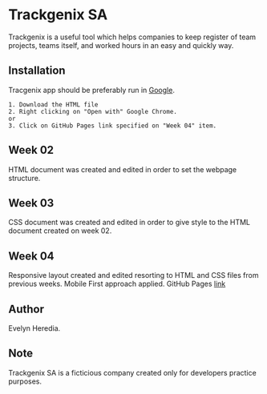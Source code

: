 # Trackgenix SA 
Trackgenix is a useful tool which helps companies to keep register of team projects, teams itself, and worked hours in an easy and quickly way.
## Installation
Tracgenix app should be preferably run in [Google](https://www.google.com.ar/?hl=es). 
```
1. Download the HTML file
2. Right clicking on "Open with" Google Chrome.
or
3. Click on GitHub Pages link specified on "Week 04" item.
```
## Week 02
HTML document was created and edited in order to set the webpage structure.
## Week 03
CSS document was created and edited in order to give style to the HTML document created on week 02.
## Week 04
Responsive layout created and edited resorting to HTML and CSS files from previous weeks. Mobile First approach applied.
GitHub Pages [link](https://evelyn-heredia.github.io/BaSP-M2022-Etapa-1/semana-04/index.html)
## Author
Evelyn Heredia.
## Note
Trackgenix SA is a ficticious company created only for developers practice purposes.
